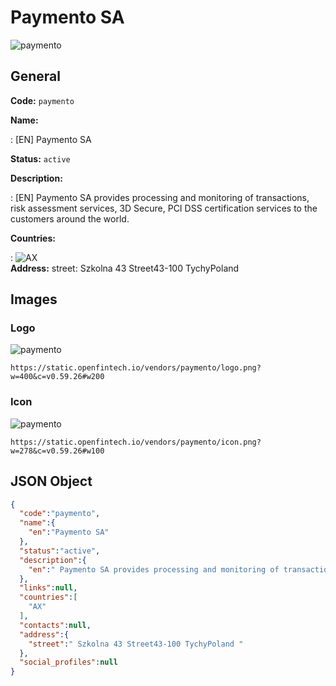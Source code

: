 
# Paymento SA 
![paymento](https://static.openfintech.io/vendors/paymento/logo.png?w=400&c=v0.59.26#w200)  

## General 
 
**Code:** `paymento` 
 
**Name:** 
 
:	[EN] Paymento SA 
 
**Status:** `active` 
 
**Description:** 
 
: [EN]  Paymento SA provides processing and monitoring of transactions, risk assessment services, 3D Secure, PCI DSS certification services to the customers around the world.  
 
 
**Countries:** 
 
:	![AX](https://cdnjs.cloudflare.com/ajax/libs/flag-icon-css/3.3.0/flags/4x3/ax.svg#w24)  
**Address:** 
street:  Szkolna 43 Street43-100 TychyPoland  

## Images 

### Logo 
 
![paymento](https://static.openfintech.io/vendors/paymento/logo.png?w=400&c=v0.59.26#w200)  

```
https://static.openfintech.io/vendors/paymento/logo.png?w=400&c=v0.59.26#w200
```  

### Icon 
 
![paymento](https://static.openfintech.io/vendors/paymento/icon.png?w=278&c=v0.59.26#w100)  

```
https://static.openfintech.io/vendors/paymento/icon.png?w=278&c=v0.59.26#w100
```  

## JSON Object 

```json
{
  "code":"paymento",
  "name":{
    "en":"Paymento SA"
  },
  "status":"active",
  "description":{
    "en":" Paymento SA provides processing and monitoring of transactions, risk assessment services, 3D Secure, PCI DSS certification services to the customers around the world. "
  },
  "links":null,
  "countries":[
    "AX"
  ],
  "contacts":null,
  "address":{
    "street":" Szkolna 43 Street43-100 TychyPoland "
  },
  "social_profiles":null
}
```  

